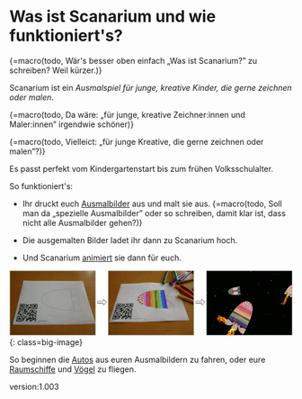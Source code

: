 # Was ist Scanarium und wie funktioniert's?
{=macro(todo, Wär's besser oben einfach „Was ist Scanarium?” zu schreiben? Weil kürzer.)}

Scanarium ist ein _Ausmalspiel für junge, kreative Kinder, die gerne zeichnen oder malen_.

{=macro(todo, Da wäre: „für junge, kreative Zeichner:innen und Maler:innen” irgendwie schöner)}

{=macro(todo, Vielleict: „für junge Kreative, die gerne zeichnen oder malen”?)}


Es passt perfekt vom Kindergartenstart bis zum frühen Volksschulalter.

So funktioniert's:

* Ihr druckt euch [Ausmalbilder](https://scanarium.com/#pdfs) aus und malt sie aus.
{=macro(todo, Soll man da „spezielle Ausmalbilder” oder so schreiben, damit klar ist, dass nicht alle Ausmalbilder gehen?)}

* Die ausgemalten Bilder ladet ihr dann zu Scanarium hoch.
* Und Scanarium [animiert](https://demo.scanarium.com/) sie dann für euch.

![Scanarium worflow](images/bait.gif){: class=big-image}

So beginnen die [Autos](https://demo.scanarium.com/?scene=highway) aus euren Ausmalbildern zu fahren, oder eure [Raumschiffe](https://demo.scanarium.com/?scene=space) und [Vögel](https://demo.scanarium.com/?scene=balloons) zu fliegen.

version:1.003
